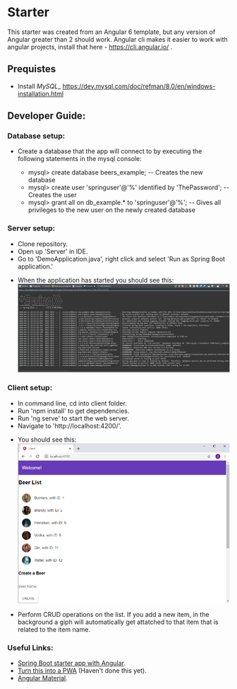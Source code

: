 # Starter
This starter was created from an Angular 6 template, but any version of Angular greater than 2 should work. Angular cli makes it easier to work with angular projects, install that here - https://cli.angular.io/ .

## Prequistes
- Install *MySQL*_ https://dev.mysql.com/doc/refman/8.0/en/windows-installation.html

## Developer Guide:

### Database setup:
- Create a database that the app will connect to by executing the following statements in the mysql console:

  - mysql> create database beers_example; -- Creates the new database
  - mysql> create user 'springuser'@'%' identified by 'ThePassword'; -- Creates the user
  - mysql> grant all on db_example.* to 'springuser'@'%'; -- Gives all privileges to the new user on the newly created database


### Server setup:
- Clone repository.
- Open up 'Server' in IDE.
- Go to 'DemoApplication.java', right click and select 'Run as Spring Boot application.'
* When the application has started you should see this:
![Server](https://github.com/Stand-Out-Systems/Starter/blob/master/Images/SpringRunner.PNG)


### Client setup:
- In command line, cd into client folder.
- Run 'npm install' to get dependencies.
- Run 'ng serve' to start the web server.
- Navigate to 'http://localhost:4200/'.
* You should see this:
![UI](https://github.com/Stand-Out-Systems/Starter/blob/master/Images/UI.PNG)

- Perform CRUD operations on the list. If you add a new item, in the background a giph will automatically get attatched to that item that is related to the item name.

### Useful Links:
- [Spring Boot starter app with Angular](https://developer.okta.com/blog/2017/04/26/bootiful-development-with-spring-boot-and-angular).
- [Turn this into a PWA](https://developer.okta.com/blog/2017/05/09/progressive-web-applications-with-angular-and-spring-boot) (Haven't done this yet).
- [Angular Material](https://material.angular.io/components/input/overview).


